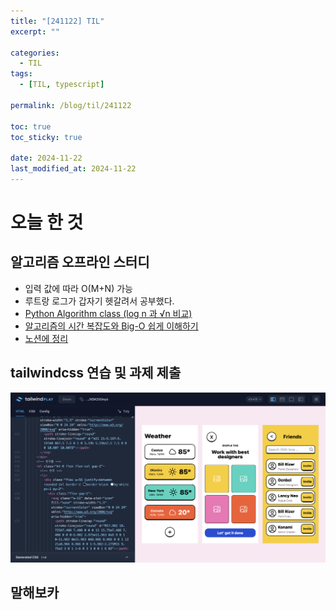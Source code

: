 ```yaml
---
title: "[241122] TIL"
excerpt: ""

categories:
  - TIL
tags:
  - [TIL, typescript]

permalink: /blog/til/241122

toc: true
toc_sticky: true

date: 2024-11-22
last_modified_at: 2024-11-22
---
```


# 오늘 한 것

## 알고리즘 오프라인 스터디

- 입력 값에 따라 O(M+N) 가능
- 루트랑 로그가 갑자기 헷갈려서 공부했다.
- [Python Algorithm class (log n 과 √n 비교)](https://velog.io/@nathan29849/Python-Algorithm-class-log-n-%EA%B3%BC-n-%EB%B9%84%EA%B5%90)
- [알고리즘의 시간 복잡도와 Big-O 쉽게 이해하기](https://blog.chulgil.me/algorithm/)
- [노션에 정리](https://crimson-fold-8fa.notion.site/2-155485f2755e4865bd7428c19b4f7446?pvs=4)

## tailwindcss 연습 및 과제 제출

![tailwindcss](/assets/images/posts_img/til/241122-1.png)

## 말해보카
